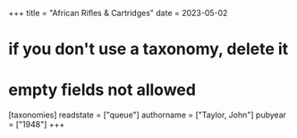 +++
title = "African Rifles & Cartridges"
date = 2023-05-02
# if you don't use a taxonomy, delete it
# empty fields not allowed
[taxonomies]
  readstate = ["queue"]
  authorname = ["Taylor, John"]
  pubyear = ["1948"]
+++

